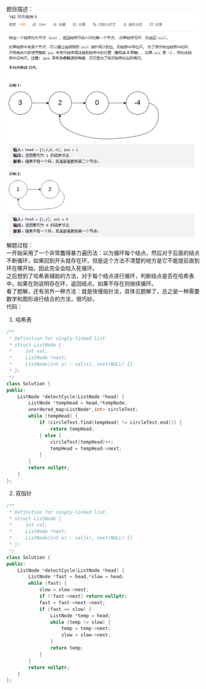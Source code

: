 题目描述：  
![image](/basicaldatastructure/linkedlist/image/image7.png)  
解题过程：  
一开始采用了一个非常蠢得暴力遍历法：以为循环每个结点，然后对于后面的结点不断循环，如果回到开头就存在环，但是这个方法不清楚的地方是它不能提前直到环在哪开始，因此完全会陷入死循环。  
之后想到了哈希表辅助的方法，对于每个结点进行循环，判断结点是否在哈希表中，如果在则说明存在环，返回结点，如果不存在则继续循环。  
看了题解，还有另外一种方法：就是快慢指针法，具体见题解了，总之是一种需要数学和图形进行结合的方法，很巧妙。  
代码：  
1. 哈希表  
```cpp
/**
 * Definition for singly-linked list.
 * struct ListNode {
 *     int val;
 *     ListNode *next;
 *     ListNode(int x) : val(x), next(NULL) {}
 * };
 */
class Solution {
public:
    ListNode *detectCycle(ListNode *head) {
        ListNode *tempHead = head,*tempNode;
        unordered_map<ListNode*,int> circleTest;
        while (tempHead) {
            if (circleTest.find(tempHead) != circleTest.end()) {
                return tempHead;
            } else {
                circleTest[tempHead]++;
                tempHead = tempHead->next;
            }
        }
        return nullptr;
    }
};
```
2. 双指针  
```cpp
/**
 * Definition for singly-linked list.
 * struct ListNode {
 *     int val;
 *     ListNode *next;
 *     ListNode(int x) : val(x), next(NULL) {}
 * };
 */
class Solution {
public:
    ListNode *detectCycle(ListNode *head) {
        ListNode *fast = head,*slow = head;
        while (fast) {
            slow = slow->next;
            if (!fast->next) return nullptr;
            fast = fast->next->next;
            if (fast == slow) {
                ListNode *temp = head;
                while (temp != slow) {
                    temp = temp->next;
                    slow = slow->next;
                }
                return temp;
            }
        }
        return nullptr;
    }
};
```